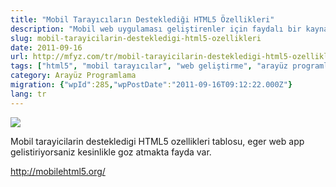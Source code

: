 ```yaml
---
title: "Mobil Tarayıcıların Desteklediği HTML5 Özellikleri"
description: "Mobil web uygulaması geliştirenler için faydalı bir kaynak: mobilehtml5.org adresinde bulunan ve mobil tarayıcıların desteklediği HTML5 özelliklerini gösteren bir tablo."
slug: mobil-tarayicilarin-destekledigi-html5-ozellikleri
date: 2011-09-16
url: http://mfyz.com/tr/mobil-tarayicilarin-destekledigi-html5-ozellikleri/
tags: ["html5", "mobil tarayıcılar", "web geliştirme", "arayüz programlama", "uyumluluk"]
category: Arayüz Programlama
migration: {"wpId":285,"wpPostDate":"2011-09-16T09:12:22.000Z"}
lang: tr
---
```


![](/images/archive/tr/2011/09/html5_mobile.gif)

Mobil tarayicilarin destekledigi HTML5 ozellikleri tablosu, eger web app gelistiriyorsaniz kesinlikle goz atmakta fayda var.

http://mobilehtml5.org/